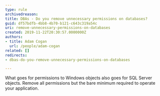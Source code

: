 ```yaml
---
type: rule
archivedreason: 
title: DBAs - Do you remove unnecessary permissions on databases?
guid: df57bdfb-4bb8-4b70-b121-c643c319a54c
uri: remove-unnecessary-permissions-on-databases
created: 2019-11-22T20:30:57.0000000Z
authors:
- title: Adam Cogan
  url: /people/adam-cogan
related: []
redirects:
- dbas-do-you-remove-unnecessary-permissions-on-databases

---
```


What goes for permissions to Windows objects also goes for SQL Server objects. Remove all permissions but the bare minimum required to operate your application.

<!--endintro-->
